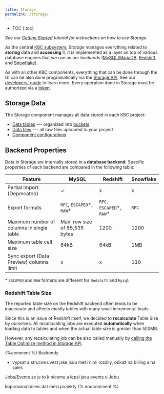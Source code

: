 ```yaml
---
title: Storage
permalink: /storage/
---
```


* TOC
{:toc}

*See our [Getting Started](/tutorial/load/) tutorial for instructions on how to use Storage.*

As the central [KBC subsystem](/overview/), *Storage* manages everything related to **storing** data and **accessing** it.
It is implemented as a layer on top of various database engines that we use as our *backends*
([MySQL/MariaDB](https://mariadb.org/),
[Redshift](https://aws.amazon.com/redshift/), and [Snowflake](http://www.snowflake.net/)).

As with all other KBC components, everything that can be done through the UI can be also done programatically via
the [Storage API](http://docs.keboola.apiary.io/). See our [developers' guide](https://developers.keboola.com/integrate/storage/) to learn more.
Every operation done in Storage must be authorized via a [token](/storage/tokens/).

## Storage Data
The Storage component manages all data stored in each KBC project:

- [Data tables](/storage/tables/) --- organized into [buckets](/storage/buckets/)
- [Data files](/storage/file-uploads/) --- all raw files uploaded to your project
- [Component configurations](/storage/configurations/)

## Backend Properties
Data in Storage are internally stored in a **database backend**. Specific properties of each backend
are compared in the following table:

Feature | MySQL | Redshift | Snowflake
---------- | ----------- | ---------- | -------------
Partial Import (Deprecated) | ✓ | x | x
Export formats | `RFC`, `ESCAPED`\*, `RAW`\* | `RFC`, `ESCAPED`\*, `RAW`\*  | `RFC`
Maximum number of columns in single table | Max. row size of 65,535 bytes | 1200 | 1200 |
Maximum table cell size | 64kB | 64kB | 1MB |
Sync export (Data Preview) columns limit | x | x | 110 |

\* `ESCAPED` and `RAW` formats are different for `Redshift` and `Mysql`

### Redshift Table Size

The reported table size on the Redshift backend often tends to be inaccurate and 
affects mostly tables with many small incremental loads.

Since this is an issue of Redshift itself, we decided to **recalculate** Table Size by ourselves.
All recalculating jobs are executed **automatically** when loading data to tables and 
when the actual table size is greater than 500MB.

However, any recalculating job can be also called manually by [calling the Table 
Optimize method in Storage API](http://docs.keboola.apiary.io/#reference/tables/table-optimize/optimize-table).

{%comment %}
Backendy
- vypsat a strucne uvest jake jsou mezi nimi rozdily, odkaz na billing a na sales

Jobs/Events ze je to k nicemu a lepsi jsou events u Jobu

kopirovani/sdileni dat mezi projekty
{% endcomment %}
